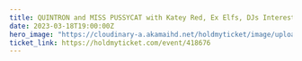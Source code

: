 ```yaml
---
title: QUINTRON and MISS PUSSYCAT with Katey Red, Ex Elfs, DJs Interesting Results Baby Daddy & PUPPET SHOW at POOR BOYS
date: 2023-03-18T19:00:00Z
hero_image: "https://cloudinary-a.akamaihd.net/holdmyticket/image/upload/w_200,h_250,c_fit,c_limit,q_68,dn_72,f_auto/v6/uploads/flyers2/f07ihv3sghfv3j43ysh8.jpg"
ticket_link: https://holdmyticket.com/event/418676
---
```

